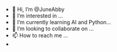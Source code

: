 - 👋 Hi, I’m @JuneAbby
- 👀 I’m interested in ...
- 🌱 I’m currently learning AI and Python...
- 💞️ I’m looking to collaborate on ...
- 📫 How to reach me ...
-

<!---
JuneAbby/JuneAbby is a ✨ special ✨ repository because its `README.md` (this file) appears on your GitHub profile.
You can click the Preview link to take a look at your changes.
--->
